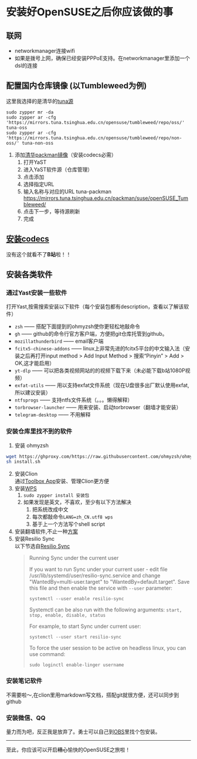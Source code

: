 # 安装好OpenSUSE之后你应该做的事
## 联网
  + networkmanager连接wifi
  + 如果是拨号上网，确保已经安装PPPoE支持。在networkmanager里添加一个dsl的连接
## 配置国内仓库镜像 (以Tumbleweed为例)
  这里我选择的是清华的[tuna源](https://mirrors.tuna.tsinghua.edu.cn/help/opensuse/)
  ```
  sudo zypper mr -da
  sudo zypper ar -cfg 'https://mirrors.tuna.tsinghua.edu.cn/opensuse/tumbleweed/repo/oss/' tuna-oss
  sudo zypper ar -cfg 'https://mirrors.tuna.tsinghua.edu.cn/opensuse/tumbleweed/repo/non-oss/' tuna-non-oss
  ```
  1. 添加[清华packman镜像](https://mirrors.tuna.tsinghua.edu.cn/help/opensuse/)（安装codecs必需）
      1. 打开YaST
     2. 进入YaST软件源（仓库管理）
     3. 点击添加
     4. 选择指定URL
     5. 输入名称与对应的URL
     tuna-packman  
     https://mirrors.tuna.tsinghua.edu.cn/packman/suse/openSUSE_Tumbleweed/
     6. 点击下一步，等待源刷新
     7. 完成
## [安装codecs](https://en.opensuse.org/SDB:Installing_codecs_from_Packman_repositories#Option_3:_YaST)
没有这个就看不了**B站**啦！！
## 安装各类软件
### 通过Yast安装一些软件
  打开Yast,按需搜索安装以下软件（每个安装包都有description，查看以了解该软件）
  + `zsh` —— 搭配下面提到的ohmyzsh使你更轻松地敲命令
  + `gh` —— github的命令行官方客户端，方便把git仓库托管到github。
  + `mozillathunderbird` —— email客户端
  + `fcitx5-chinese-addons` —— linux上非常先进的fcitx5平台的中文输入法（安装之后再打开input method > Add Input Method > 搜索“Pinyin” > Add > OK,这才能启用）
  + `yt-dlp` —— 可以把各类视频网站的的视频下载下来（未必能下载b站1080P视频）
  + `exfat-utils` —— 用以支持exfat文件系统（现在U盘很多出厂默认使用exfat,所以建议安装）
  + `ntfsprogs` —— 支持ntfs文件系统（。。。懒得解释）
  + `torbrowser-launcher` —— 用来安装、启动torbrowser（翻墙才能安装）
  + `telegram-desktop` —— 不用解释
### 安装仓库里找不到的软件 
  1. 安装 ohmyzsh
  ```bash
  wget https://ghproxy.com/https://raw.githubusercontent.com/ohmyzsh/ohmyzsh/master/tools/install.sh
  sh install.sh
  ```
  2. 安装Clion  
     通过[Toolbox App](https://www.jetbrains.com/toolbox-app/)安装、管理Clion更方便
3. 安装[WPS](https://www.wps.cn/product/wpslinux#) 
   1. `sudo zypper install 安装包`
   2. 如果发现是英文，不喜欢，至少有以下方法解决
      1. 把系统改成中文
      2. 每次都敲命令`LANG=zh_CN.utf8 wps`
      3. 基于上一个方法写个shell script
4. 安装翻墙软件,不止一种[方案](https://github.com/mtul0729/config-opensuse/blob/main/fanqian.md)
5. 安装Resilio Sync   
以下节选自[Resilio Sync](https://help.resilio.com/hc/en-us/articles/206178924)
   > Running Sync under the current user
   > 
   > If you want to run Sync under your current user - edit file /usr/lib/systemd/user/resilio-sync.service and change "WantedBy=multi-user.target" to "WantedBy=default.target". Save this file and then enable the service with `--user` parameter:
   >
   > `systemctl --user enable resilio-sync`
   > 
   > Systemctl can be also run with the following arguments: `start, stop, enable, disable, status`
    >
   > For example, to start Sync under current user:
    > 
    > `systemctl --user start resilio-sync`
    >
    > To force the user session to be active on headless linux, you can use command:
    > 
    > `sudo loginctl enable-linger username`
### 安装笔记软件
不需要啦～,在clion里用markdown写文档，搭配git就很方便，还可以同步到github
### 安装微信、QQ
量力而为吧，反正我是放弃了。勇士可以自己到[OBS](https://build.opensuse.org/)里找个包安装。
***
至此，你应该可以开启~~糟心~~愉快的OpenSUSE之旅啦！

  
 
